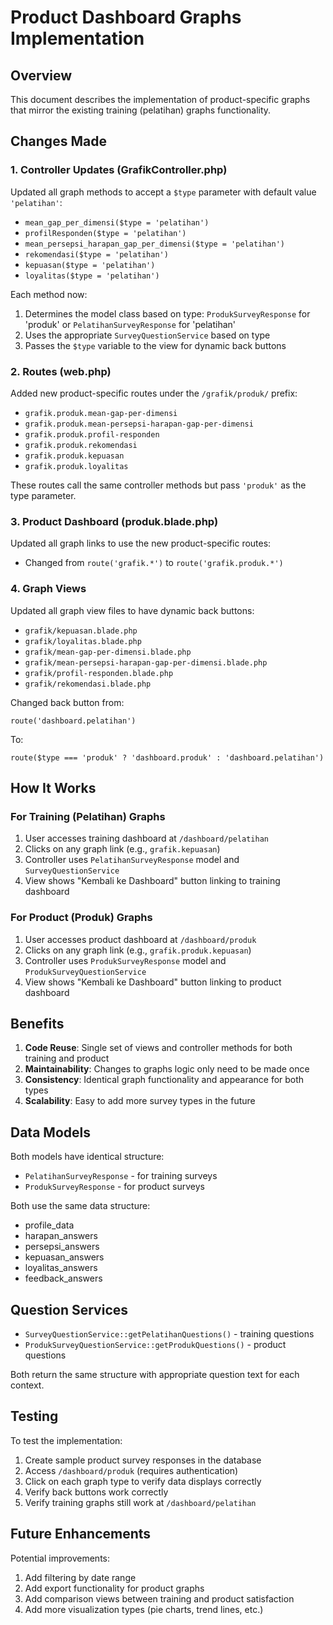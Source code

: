 # Product Dashboard Graphs Implementation

## Overview
This document describes the implementation of product-specific graphs that mirror the existing training (pelatihan) graphs functionality.

## Changes Made

### 1. Controller Updates (GrafikController.php)
Updated all graph methods to accept a `$type` parameter with default value `'pelatihan'`:

- `mean_gap_per_dimensi($type = 'pelatihan')`
- `profilResponden($type = 'pelatihan')`
- `mean_persepsi_harapan_gap_per_dimensi($type = 'pelatihan')`
- `rekomendasi($type = 'pelatihan')`
- `kepuasan($type = 'pelatihan')`
- `loyalitas($type = 'pelatihan')`

Each method now:
1. Determines the model class based on type: `ProdukSurveyResponse` for 'produk' or `PelatihanSurveyResponse` for 'pelatihan'
2. Uses the appropriate `SurveyQuestionService` based on type
3. Passes the `$type` variable to the view for dynamic back buttons

### 2. Routes (web.php)
Added new product-specific routes under the `/grafik/produk/` prefix:

- `grafik.produk.mean-gap-per-dimensi`
- `grafik.produk.mean-persepsi-harapan-gap-per-dimensi`
- `grafik.produk.profil-responden`
- `grafik.produk.rekomendasi`
- `grafik.produk.kepuasan`
- `grafik.produk.loyalitas`

These routes call the same controller methods but pass `'produk'` as the type parameter.

### 3. Product Dashboard (produk.blade.php)
Updated all graph links to use the new product-specific routes:
- Changed from `route('grafik.*')` to `route('grafik.produk.*')`

### 4. Graph Views
Updated all graph view files to have dynamic back buttons:
- `grafik/kepuasan.blade.php`
- `grafik/loyalitas.blade.php`
- `grafik/mean-gap-per-dimensi.blade.php`
- `grafik/mean-persepsi-harapan-gap-per-dimensi.blade.php`
- `grafik/profil-responden.blade.php`
- `grafik/rekomendasi.blade.php`

Changed back button from:
```blade
route('dashboard.pelatihan')
```

To:
```blade
route($type === 'produk' ? 'dashboard.produk' : 'dashboard.pelatihan')
```

## How It Works

### For Training (Pelatihan) Graphs
1. User accesses training dashboard at `/dashboard/pelatihan`
2. Clicks on any graph link (e.g., `grafik.kepuasan`)
3. Controller uses `PelatihanSurveyResponse` model and `SurveyQuestionService`
4. View shows "Kembali ke Dashboard" button linking to training dashboard

### For Product (Produk) Graphs
1. User accesses product dashboard at `/dashboard/produk`
2. Clicks on any graph link (e.g., `grafik.produk.kepuasan`)
3. Controller uses `ProdukSurveyResponse` model and `ProdukSurveyQuestionService`
4. View shows "Kembali ke Dashboard" button linking to product dashboard

## Benefits

1. **Code Reuse**: Single set of views and controller methods for both training and product
2. **Maintainability**: Changes to graphs logic only need to be made once
3. **Consistency**: Identical graph functionality and appearance for both types
4. **Scalability**: Easy to add more survey types in the future

## Data Models

Both models have identical structure:
- `PelatihanSurveyResponse` - for training surveys
- `ProdukSurveyResponse` - for product surveys

Both use the same data structure:
- profile_data
- harapan_answers
- persepsi_answers
- kepuasan_answers
- loyalitas_answers
- feedback_answers

## Question Services

- `SurveyQuestionService::getPelatihanQuestions()` - training questions
- `ProdukSurveyQuestionService::getProdukQuestions()` - product questions

Both return the same structure with appropriate question text for each context.

## Testing

To test the implementation:
1. Create sample product survey responses in the database
2. Access `/dashboard/produk` (requires authentication)
3. Click on each graph type to verify data displays correctly
4. Verify back buttons work correctly
5. Verify training graphs still work at `/dashboard/pelatihan`

## Future Enhancements

Potential improvements:
1. Add filtering by date range
2. Add export functionality for product graphs
3. Add comparison views between training and product satisfaction
4. Add more visualization types (pie charts, trend lines, etc.)
